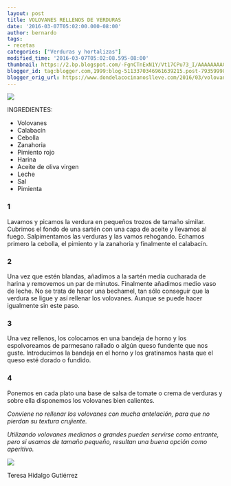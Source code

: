 ```yaml
---
layout: post
title: VOLOVANES RELLENOS DE VERDURAS
date: '2016-03-07T05:02:00.000-08:00'
author: bernardo
tags:
- recetas
categories: ["Verduras y hortalizas"]
modified_time: '2016-03-07T05:02:08.595-08:00'
thumbnail: https://2.bp.blogspot.com/-FgnCTnExN1Y/Vt17CPu73_I/AAAAAAAACfo/ZZEEMN454SM/s400/VOLOVANES%2BII.JPG
blogger_id: tag:blogger.com,1999:blog-5113370346961639215.post-7935999863347154405
blogger_orig_url: https://www.dondelacocinanoslleve.com/2016/03/volovanes-rellenos-de-verduras.html
---
```


![](https://2.bp.blogspot.com/-FgnCTnExN1Y/Vt17CPu73_I/AAAAAAAACfo/ZZEEMN454SM/s320/VOLOVANES%2BII.JPG)

  
INGREDIENTES: 
* Volovanes
* Calabacín
* Cebolla
* Zanahoria
* Pimiento rojo
* Harina
* Aceite de oliva virgen
* Leche
* Sal
* Pimienta  

### 1

Lavamos y picamos la verdura en pequeños trozos de tamaño similar. Cubrimos el fondo de una sartén con una capa de aceite y llevamos al fuego. Salpimentamos las verduras y las vamos rehogando. Echamos primero la cebolla, el pimiento y la zanahoria y finalmente el calabacín.  

### 2

Una vez que estén blandas, añadimos a la sartén media cucharada de harina y removemos un par de minutos. Finalmente añadimos medio vaso de leche. No se trata de hacer una bechamel, tan sólo conseguir que la verdura se ligue y así rellenar los volovanes. Aunque se puede hacer igualmente sin este paso.  

### 3

Una vez rellenos, los colocamos en una bandeja de horno y los espolvoreamos de parmesano rallado o algún queso fundente que nos guste. Introducimos la bandeja en el horno y los gratinamos hasta que el queso esté dorado o fundido.  

### 4

Ponemos en cada plato una base de salsa de tomate o crema de verduras y sobre ella disponemos los volovanes bien calientes.  

_Conviene no rellenar los volovanes con mucha antelación, para que no pierdan su textura crujiente._  

_Utilizando volovanes medianos o grandes pueden servirse como entrante, pero si usamos de tamaño pequeño, resultan una buena opción como aperitivo._

![](https://3.bp.blogspot.com/-WUJ4TkcXSo8/Vt17gUJNfdI/AAAAAAAACfs/GKQTLOlXlRY/s320/1%2B%25281%2529.JPG)

Teresa Hidalgo Gutiérrez

